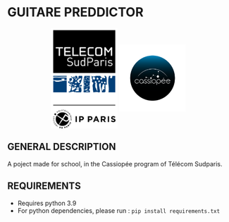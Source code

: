 # GUITARE PREDDICTOR
<p align="center">
  <img src="logos/Logo_TSP_IP_Paris_-_Baseline_Noir.png" width="30%" style="vertical-align: middle;"/>
  <img src="logos/cassiopee-logo.png" width="30%" style="vertical-align: middle;"/>
</p>

## GENERAL DESCRIPTION
A poject made for school, in the Cassiopée program of Télécom Sudparis.
## REQUIREMENTS
 * Requires python 3.9
 * For python dependencies, please run :
   ```pip install requirements.txt```